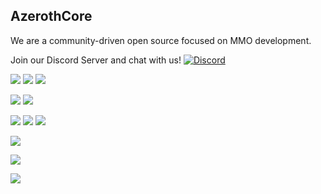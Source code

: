 ## AzerothCore

We are a community-driven open source focused on MMO development.

Join our Discord Server and chat with us! [![Discord](https://img.shields.io/discord/217589275766685707?logo=discord&logoColor=white)](https://discord.gg/gkt4y2x "Our community hub on Discord")

[![](https://img.shields.io/badge/MMO%20Source-3.3.5a%20Core-blue)](https://github.com/azerothcore/azerothcore-wotlk) [![](https://img.shields.io/badge/AzerothCore-Code%20of%20Conduct-blue)](https://github.com/azerothcore/azerothcore-wotlk/blob/master/.github/CODE_OF_CONDUCT.md) [![](https://img.shields.io/badge/AzerothCore-Security-blue)]([https://github.com/azerothcore/azerothcore-wotlk/blob/master/.github/CODE_OF_CONDUCT.md](https://github.com/azerothcore/azerothcore-wotlk/security/policy))

 [![](https://img.shields.io/badge/Complement-AcoreCMS-blueviolet)](https://github.com/azerothcore/acore-cms) [![](https://img.shields.io/badge/Modules-Catalogue-blueviolet)](https://github.com/azerothcore/acore-cms)

[![](https://img.shields.io/badge/Documentation-Website-important)](https://www.azerothcore.org/) [![](https://img.shields.io/badge/Documentation-Wiki-important)](https://www.azerothcore.org/wiki) [![](https://img.shields.io/badge/Documentation-Doxygen-important)](https://www.azerothcore.org/pages/doxygen/index.html)

[![](https://img.shields.io/badge/Documentation-Common%20Errors-important)](https://www.azerothcore.org/wiki/common-errors)

[![](https://img.shields.io/badge/Documentation-Frequently%20Asked%20Questions-important)](https://www.azerothcore.org/wiki/faq)

[![](https://img.shields.io/badge/Documentation-Standard%20Operating%20Procedure-important)](https://www.azerothcore.org/wiki/standard-operating-procedure)


<!--

**Here are some ideas to get you started:**

🙋‍♀️ A short introduction - what is your organization all about?
🌈 Contribution guidelines - how can the community get involved?
👩‍💻 Useful resources - where can the community find your docs? Is there anything else the community should know?
🍿 Fun facts - what does your team eat for breakfast?
🧙 Remember, you can do mighty things with the power of [Markdown](https://docs.github.com/github/writing-on-github/getting-started-with-writing-and-formatting-on-github/basic-writing-and-formatting-syntax)
-->

